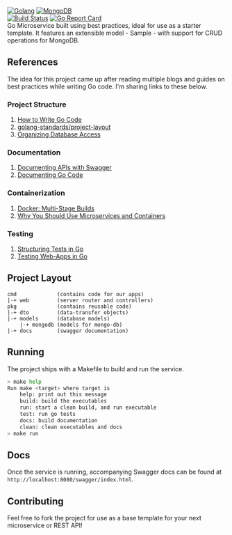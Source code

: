 [![Golang](https://www.vectorlogo.zone/logos/golang/golang-ar21.svg)](https://golang.org)
[![MongoDB](https://www.vectorlogo.zone/logos/mongodb/mongodb-ar21.svg)](https://www.mongodb.com/)  
[![Build Status](https://img.shields.io/travis/archit-p/MicroserviceTemplate)](https://travis-ci.org/archit-p/MicroserviceTemplate)
[![Go Report Card](https://goreportcard.com/badge/github.com/archit-p/MicroserviceTemplate)](https://goreportcard.com/report/github.com/archit-p/MicroserviceTemplate)  
Go Microservice built using best practices, ideal for use as a starter template. It features an extensible model - Sample - with support for CRUD operations for MongoDB.

## References
The idea for this project came up after reading multiple blogs and guides on best practices while writing Go code. I'm sharing links to these below.
### Project Structure
1.  [How to Write Go Code](https://golang.org/doc/code.html)
2.  [golang-standards/project-layout](https://github.com/golang-standards/project-layout)
3.  [Organizing Database Access](https://www.alexedwards.net/blog/organising-database-access)
### Documentation
1.  [Documenting APIs with Swagger](https://swagger.io/resources/articles/documenting-apis-with-swagger/)
2.  [Documenting Go Code](https://blog.golang.org/godoc)
### Containerization
1.  [Docker: Multi-Stage Builds](https://docs.docker.com/develop/develop-images/multistage-build/)
2.  [Why You Should Use Microservices and Containers](https://developer.ibm.com/technologies/microservices/articles/why-should-we-use-microservices-and-containers/)
### Testing
1.  [Structuring Tests in Go](https://medium.com/@benbjohnson/structuring-tests-in-go-46ddee7a25c)
2.  [Testing Web-Apps in Go](https://markjberger.com/testing-web-apps-in-golang/)
## Project Layout
```text
cmd             (contains code for our apps)
|-+ web         (server router and controllers)
pkg             (contains reusable code)
|-+ dto         (data-transfer objects)
|-+ models      (database models)
    |-+ mongodb (models for mongo-db)
|-+ docs        (swagger documentation)
```
## Running
The project ships with a Makefile to build and run the service.
```sh
> make help
Run make <target> where target is
	help: print out this message
	build: build the executables
	run: start a clean build, and run executable
	test: run go tests
	docs: build documentation
	clean: clean executables and docs
> make run
```

## Docs
Once the service is running, accompanying Swagger docs can be found at `http://localhost:8080/swagger/index.html`.

## Contributing
Feel free to fork the project for use as a base template for your next microservice or REST API!
